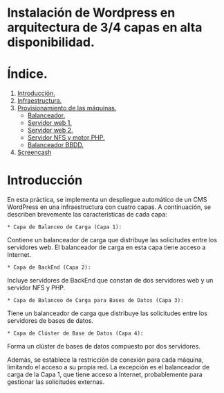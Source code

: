 # Instalación de Wordpress en arquitectura de 3/4 capas en alta disponibilidad.

# Índice.

1. [Introducción.](#introducción)
2. [Infraestructura.](#infraestructura)
3. [Provisionamiento de las máquinas.](provisionamiento_de_las_máquinas) 
    * [Balanceador.](#balanceador)
    * [Servidor web 1.](#servidor-web-1)
    * [Servidor web 2.](#servidor-web-2)
    * [Servidor NFS y motor PHP.](#servidor-nfs-y-motor-php)
    * [Balanceador BBDD.](#balanceador-bbdd)
4. [Screencash](#screencash)

# Introducción


En esta práctica, se implementa un despliegue automático de un CMS WordPress en una infraestructura con cuatro capas. 
A continuación, se describen brevemente las características de cada capa:

    * Capa de Balanceo de Carga (Capa 1):
Contiene un balanceador de carga que distribuye las solicitudes entre los servidores web.
El balanceador de carga en esta capa tiene acceso a Internet.

    * Capa de BackEnd (Capa 2):
Incluye servidores de BackEnd que constan de dos servidores web y un servidor NFS y PHP.

    * Capa de Balanceo de Carga para Bases de Datos (Capa 3):
Tiene un balanceador de carga que distribuye las solicitudes entre los servidores de bases de datos.

    * Capa de Clúster de Base de Datos (Capa 4):
Forma un clúster de bases de datos compuesto por dos servidores.

Además, se establece la restricción de conexión para cada máquina, limitando el acceso a su propia red. 
La excepción es el balanceador de carga de la Capa 1, que tiene acceso a Internet, 
probablemente para gestionar las solicitudes externas.
